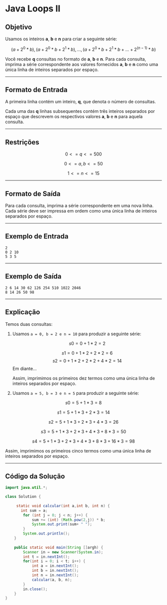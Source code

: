 # Java Loops II

## Objetivo
Usamos os inteiros **a**, **b** e **n** para criar a seguinte série:

$$
(a + 2^0 * b), (a + 2^0 * b + 2^1 * b), ..., (a + 2^0 * b + 2^1 * b + ... + 2^(n-1) * b)
$$

Você recebe **q** consultas no formato de **a**, **b** e **n**. Para cada consulta, imprima a série correspondente aos valores fornecidos **a**, **b** e **n** como uma única linha de inteiros separados por espaço.

---

## Formato de Entrada

A primeira linha contém um inteiro, **q**, que denota o número de consultas.

Cada uma das **q** linhas subsequentes contém três inteiros separados por espaço que descrevem os respectivos valores **a**, **b** e **n** para aquela consulta.

---

## Restrições

$$
0 <= q <= 500
$$

$$
0 <= a, b <= 50
$$

$$
1 <= n <= 15
$$

---

## Formato de Saída
Para cada consulta, imprima a série correspondente em uma nova linha. Cada série deve ser impressa em ordem como uma única linha de inteiros separados por espaço.

---

## Exemplo de Entrada

```plaintext
2
0 2 10
5 3 5
```

---

## Exemplo de Saída

```plaintext
2 6 14 30 62 126 254 510 1022 2046
8 14 26 50 98
```

---

## Explicação

Temos duas consultas:

1. Usamos `a = 0, b = 2 e n = 10` para produzir a seguinte série:
   
   $$
    s0 = 0 + 1 * 2 = 2
   $$

   $$
    s1 = 0 + 1 * 2 + 2 * 2 = 6
   $$
   $$
    s2 = 0 + 1 * 2 + 2 * 2 + 4 * 2 = 14
    $$
   Em diante...

   Assim, imprimimos os primeiros dez termos como uma única linha de inteiros separados por espaço.

2. Usamos `a = 5, b = 3 e n = 5` para produzir a seguinte série:
   
$$
s0 = 5 + 1 * 3 = 8
$$

$$
s1 = 5 + 1 * 3 + 2 * 3 = 14
$$

$$
s2 = 5 + 1 * 3 + 2 * 3 + 4 * 3 = 26
$$

$$
s3 = 5 + 1 * 3 + 2 * 3 + 4 * 3 + 8 * 3 = 50
$$

$$
s4 = 5 + 1 * 3 + 2 * 3 + 4 * 3 + 8 * 3 + 16 * 3 = 98
$$

Assim, imprimimos os primeiros cinco termos como uma única linha de inteiros separados por espaço.

---

## Código da Solução

```java
import java.util.*;

class Solution {
    
     static void calcular(int a,int b, int n) {
       int sum = a;
        for (int j = 0; j < n; j++) {
            sum += (int) (Math.pow(2,j)) * b;
            System.out.print(sum+ " ");
        }
        System.out.println(); 
    }
    
    public static void main(String []argh) {
        Scanner in = new Scanner(System.in);
        int t = in.nextInt();
        for(int i = 0; i < t; i++) {
            int a = in.nextInt();
            int b = in.nextInt();
            int n = in.nextInt();
            calcular(a, b, n);
        }
        in.close();
    }
}
```
